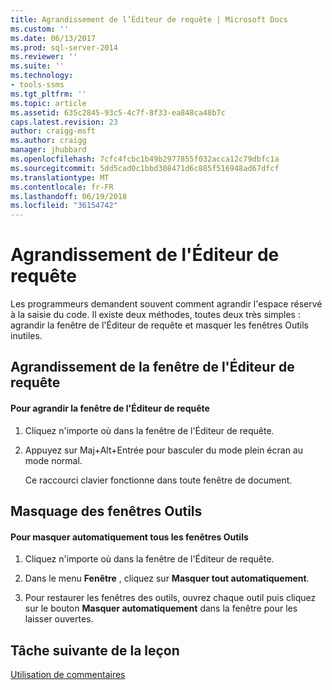 ```yaml
---
title: Agrandissement de l’Éditeur de requête | Microsoft Docs
ms.custom: ''
ms.date: 06/13/2017
ms.prod: sql-server-2014
ms.reviewer: ''
ms.suite: ''
ms.technology:
- tools-ssms
ms.tgt_pltfrm: ''
ms.topic: article
ms.assetid: 635c2845-93c5-4c7f-8f33-ea848ca48b7c
caps.latest.revision: 23
author: craigg-msft
ms.author: craigg
manager: jhubbard
ms.openlocfilehash: 7cfc4fcbc1b49b2977855f032acca12c79dbfc1a
ms.sourcegitcommit: 5dd5cad0c1bbd308471d6c885f516948ad67dfcf
ms.translationtype: MT
ms.contentlocale: fr-FR
ms.lasthandoff: 06/19/2018
ms.locfileid: "36154742"
---
```

# <a name="maximizing-query-editor"></a>Agrandissement de l'Éditeur de requête
  Les programmeurs demandent souvent comment agrandir l'espace réservé à la saisie du code. Il existe deux méthodes, toutes deux très simples : agrandir la fenêtre de l'Éditeur de requête et masquer les fenêtres Outils inutiles.  
  
## <a name="maximizing-the-query-editor-window"></a>Agrandissement de la fenêtre de l'Éditeur de requête  
  
#### <a name="to-maximize-the-query-editor-window"></a>Pour agrandir la fenêtre de l'Éditeur de requête  
  
1.  Cliquez n'importe où dans la fenêtre de l'Éditeur de requête.  
  
2.  Appuyez sur Maj+Alt+Entrée pour basculer du mode plein écran au mode normal.  
  
     Ce raccourci clavier fonctionne dans toute fenêtre de document.  
  
## <a name="hiding-tool-windows"></a>Masquage des fenêtres Outils  
  
#### <a name="to-automatically-hide-all-tool-windows"></a>Pour masquer automatiquement tous les fenêtres Outils  
  
1.  Cliquez n'importe où dans la fenêtre de l'Éditeur de requête.  
  
2.  Dans le menu **Fenêtre** , cliquez sur **Masquer tout automatiquement**.  
  
3.  Pour restaurer les fenêtres des outils, ouvrez chaque outil puis cliquez sur le bouton **Masquer automatiquement** dans la fenêtre pour les laisser ouvertes.  
  
## <a name="next-task-in-lesson"></a>Tâche suivante de la leçon  
 [Utilisation de commentaires](lesson-2-4-using-comments.md)  
  
  